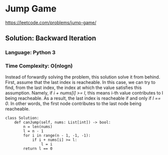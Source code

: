 # Jump Game
https://leetcode.com/problems/jump-game/

## Solution: Backward Iteration
### Language: Python 3
### Time Complexity: O(nlogn)

Instead of forwardly solving the problem, this solution solve it from behind. First, assume that the last index is reacheable. In this case, we can try to find, from the last index, the index at which the value satisfies this assumption. Namely, if *i + nums[i] >= l*, this means i-th value contributes to l being reacheable. As a result, the last index is reacheable if and only if *l == 0*. In other words, the first node contributes to the last node being reacheable.

```python3
class Solution:
    def canJump(self, nums: List[int]) -> bool:
        n = len(nums)
        l = n - 1
        for i in range(n - 1, -1, -1):
            if i + nums[i] >= l:
                l = i
        return l == 0
```
